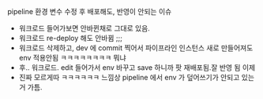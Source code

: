 pipeline 환경 변수 수정 후 배포해도, 반영이 안되는 이슈 

- 워크로드 들어가보면 안바뀐채로 그대로 있음.
- 워크로드 re-deploy 해도 안바뀜 ;;;
- 워크로드 삭제하고, dev 에 commit 찍어서 파이프라인 인스턴스 새로 만들어져도 env 적용안됨 ㅋㅋㅋㅋㅋㅋㅋㅋ 뭐냐
- 후.. 워크로드. edit 들어가서 env 바꾸고 save 하니까 팟 재배포됨.잘 반영 됨 이제
- 진짜 모르게따 ㅋㅋㅋㅋㅋㅋ 느낌상 pipeline 에서 env 가 덮어쓰기가 안되고 있는거 가틈.

